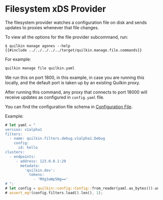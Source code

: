# Filesystem xDS Provider

The filesystem provider watches a configuration file on disk and sends updates to proxies whenever that file changes.

To view all the options for the file provider subcommand, run:
```shell
$ quilkin manage agones --help
{{#include ../../../../../target/quilkin.manage.file.commands}}
```

For example:
```sh
quilkin manage file quilkin.yaml
```

We run this on port 1800, in this example, in case you are running this locally, and the
default port is taken up by an existing Quilkin proxy.

After running this command, any proxy that connects to port 18000 will receive updates as configured in `config.yaml`
file.

You can find the configuration file schema in [Configuration File][configuration].

Example:

```rust
# let yaml = "
version: v1alpha1
filters:
  - name: quilkin.filters.debug.v1alpha1.Debug
    config:
      id: hello
clusters:
  - endpoints:
     - address: 123.0.0.1:29
       metadata:
         'quilkin.dev':
           tokens:
             - 'MXg3aWp5Ng=='
# ";
# let config = quilkin::config::Config::from_reader(yaml.as_bytes()).unwrap();
# assert_eq!(config.filters.load().len(), 1);
```

[configuration]: ../../../services/proxy/configuration.md
